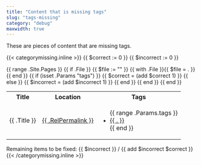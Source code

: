 ```yaml
---
title: "Content that is missing tags"
slug: "tags-missing"
category: "debug"
maxwidth: true
---
```


These are pieces of content that are missing tags.

{{< categorymissing.inline >}}
{{ $correct := 0 }}
{{ $incorrect := 0 }}
<table>
  <tr>
    <th>Title</th>
    <th>Location</th>
    <th>Tags</th>
  </tr>
  {{ range .Site.Pages }}
    {{ if .File }}
      {{ $file := "" }}
      {{ with .File }}{{ $file = . }}{{ end }}
      {{ if (isset .Params "tags") }}
        {{ $correct = (add $correct 1) }}
      {{ else }}
        {{ $incorrect = (add $incorrect 1) }}
      {{ end }}
      <tr class='{{ if (isset .Params "tags") }}bg-green-200{{ else }}bg-red-200{{ end }}'>
        <td class="my-6 py-6">{{ .Title }}</td>
        <td><a href="{{ .RelPermalink }}">{{ .RelPermalink }}</a></td>
        <td>
          <ul>
          {{ range .Params.tags }}
            <li><a href="{{ . }}">{{ . }}</a></li>
          {{ end }}
          </ul>
        </td>
      </tr>
    {{ end }}
  {{ end }}
</table>
Remaining items to be fixed: {{ $incorrect }} / {{ add $incorrect $correct }}
{{< /categorymissing.inline >}}